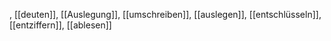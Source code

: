 , [[deuten]], [[Auslegung]], [[umschreiben]], [[auslegen]], [[entschlüsseln]], [[entziffern]], [[ablesen]]